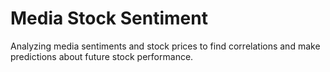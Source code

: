 # Media Stock Sentiment

Analyzing media sentiments and stock prices to find correlations and make predictions about future stock performance.

